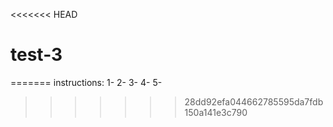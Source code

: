 <<<<<<< HEAD
# test-3
=======
instructions: 
1-
2-
3-
4-
5-
>>>>>>> 28dd92efa044662785595da7fdb150a141e3c790
